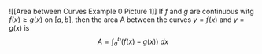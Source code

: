 ![[Area between Curves Example 0 Picture 1]]
If $f$ and $g$ are continuous witg $f(x)\geq g(x)$ on $[a,b]$, then the area A between the curves $y=f(x)$ and $y=g(x)$ is $$A=\int^{b}_{a}(f(x)-g(x))~dx$$
